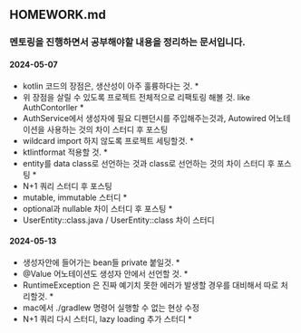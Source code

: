 ## HOMEWORK.md
### 멘토링을 진행하면서 공부해야할 내용을 정리하는 문서입니다.

#### 2024-05-07
- kotlin 코드의 장점은, 생산성이 아주 훌륭하다는 것. *
- 위 장점을 살릴 수 있도록 프로젝트 전체적으로 리팩토링 해볼 것. like AuthContorller *
- AuthService에서 생성자에 필요 디펜던시를 주입해주는것과, Autowired 어노테이션을 사용하는 것의 차이 스터디 후 포스팅
- wildcard import 하지 않도록 프로젝트 세팅할것. *
- ktlintformat 적용할 것. *
- entity를 data class로 선언하는 것과 class로 선언하는 것의 차이 스터디 후 포스팅 *
- N+1 쿼리 스터디 후 포스팅
- mutable, immutable 스터디 *
- optional과 nullable 차이 스터디 후 포스팅 *
- UserEntity::class.java / UserEntity::class 차이 스터디

#### 2024-05-13
- 생성자안에 들어가는 bean들 private 붙일것. *
- @Value 어노테이션도 생성자 안에서 선언할 것. *
- RuntimeException 은 진짜 예기치 못한 에러가 발생할 경우를 대비해서 따로 처리할것. *
- mac에서 ./gradlew 명령어 실행할 수 없는 현상 수정
- N+1 쿼리 다시 스터디, lazy loading 추가 스터디 *

